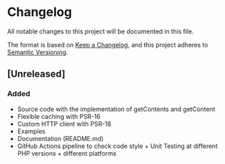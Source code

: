 # Changelog

All notable changes to this project will be documented in this file.

The format is based on [Keep a Changelog](https://keepachangelog.com/en/1.0.0/),
and this project adheres to [Semantic Versioning](https://semver.org/spec/v2.0.0.html).

## [Unreleased]

### Added

- Source code with the implementation of getContents and getContent
- Flexible caching with PSR-16
- Custom HTTP client with PSR-18
- Examples
- Documentation (README.md)
- GitHub Actions pipeline to check code style + Unit Testing at different PHP versions + different platforms

